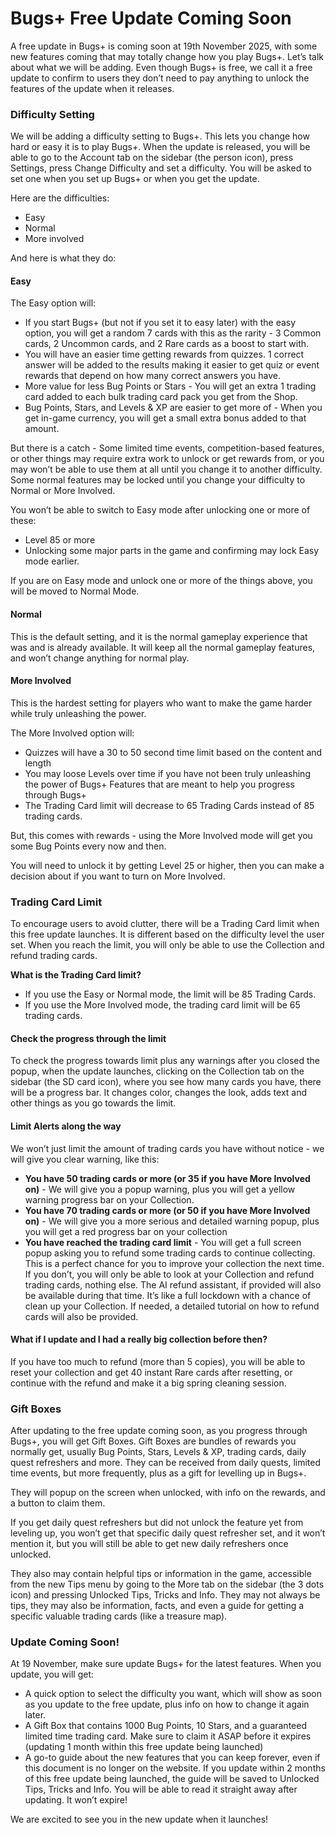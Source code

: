 # Bugs+ Free Update Coming Soon

A free update in Bugs+ is coming soon at 19th November 2025, with some new features coming that may totally change how you play Bugs+. Let’s talk about what we will be adding. Even though Bugs+ is free, we call it a free update to confirm to users they don’t need to pay anything to unlock the features of the update when it releases.

### Difficulty Setting

We will be adding a difficulty setting to Bugs+. This lets you change how hard or easy it is to play Bugs+. When the update is released, you will be able to go to the Account tab on the sidebar (the person icon), press Settings, press Change Difficulty and set a difficulty. You will be asked to set one when you set up Bugs+ or when you get the update.

Here are the difficulties:

* Easy
* Normal
* More involved

And here is what they do:

#### Easy

The Easy option will:

* If you start Bugs+ (but not if you set it to easy later) with the easy option, you will get a random 7 cards with this as the rarity - 3 Common cards, 2 Uncommon cards, and 2 Rare cards as a boost to start with.
* You will have an easier time getting rewards from quizzes. 1 correct answer will be added to the results making it easier to get quiz or event rewards that depend on how many correct answers you have.
* More value for less Bug Points or Stars - You will get an extra 1 trading card added to each bulk trading card pack you get from the Shop.
* Bug Points, Stars, and Levels & XP are easier to get more of - When you get in-game currency, you will get a small extra bonus added to that amount.

But there is a catch - Some limited time events, competition-based features, or other things may require extra work to unlock or get rewards from, or you may won’t be able to use them at all until you change it to another difficulty. Some normal features may be locked until you change your difficulty to Normal or More Involved.

You won’t be able to switch to Easy mode after unlocking one or more of these:

* Level 85 or more
* Unlocking some major parts in the game and confirming may lock Easy mode earlier.

If you are on Easy mode and unlock one or more of the things above, you will be moved to Normal Mode.

#### Normal

This is the default setting, and it is the normal gameplay experience that was and is already available. It will keep all the normal gameplay features, and won’t change anything for normal play.

#### More Involved

This is the hardest setting for players who want to make the game harder while truly unleashing the power.

The More Involved option will:

* Quizzes will have a 30 to 50 second time limit based on the content and length
* You may loose Levels over time if you have not been truly unleashing the power of Bugs+ Features that are meant to help you progress through Bugs+
* The Trading Card limit will decrease to 65 Trading Cards instead of 85 trading cards.

But, this comes with rewards - using the More Involved mode will get you some Bug Points every now and then.

You will need to unlock it by getting Level 25 or higher, then you can make a decision about if you want to turn on More Involved.

### Trading Card Limit

To encourage users to avoid clutter, there will be a Trading Card limit when this free update launches. It is different based on the difficulty level the user set. When you reach the limit, you will only be able to use the Collection and refund trading cards.

**What is the Trading Card limit?**

* If you use the Easy or Normal mode, the limit will be 85 Trading Cards.
* If you use the More Involved mode, the trading card limit will be 65 trading cards.

#### Check the progress through the limit

To check the progress towards limit plus any warnings after you closed the popup, when the update launches, clicking on the Collection tab on the sidebar (the SD card icon), where you see how many cards you have, there will be a progress bar. It changes color, changes the look, adds text and other things as you go towards the limit.

#### Limit Alerts along the way

We won’t just limit the amount of trading cards you have without notice - we will give you clear warning, like this:

* **You have 50 trading cards or more (or 35 if you have More Involved on)** - We will give you a popup warning, plus you will get a yellow warning progress bar on your Collection.
* **You have 70 trading cards or more (or 50 if you have More Involved on)** - We will give you a more serious and detailed warning popup, plus you will get a red progress bar on your collection
* **You have reached the trading card limit** - You will get a full screen popup asking you to refund some trading cards to continue collecting. This is a perfect chance for you to improve your collection the next time. If you don’t, you will only be able to look at your Collection and refund trading cards, nothing else. The AI refund assistant, if provided will also be available during that time. It’s like a full lockdown with a chance of clean up your Collection. If needed, a detailed tutorial on how to refund cards will also be provided.

#### What if I update and I had a really big collection before then?

If you have too much to refund (more than 5 copies), you will be able to reset your collection and get 40 instant Rare cards after resetting, or continue with the refund and make it a big spring cleaning session.

### Gift Boxes

After updating to the free update coming soon, as you progress through Bugs+, you will get Gift Boxes. Gift Boxes are bundles of rewards you normally get, usually Bug Points, Stars, Levels & XP, trading cards, daily quest refreshers and more. They can be received from daily quests, limited time events, but more frequently, plus as a gift for levelling up in Bugs+.

They will popup on the screen when unlocked, with info on the rewards, and a button to claim them.

If you get daily quest refreshers but did not unlock the feature yet from leveling up, you won’t get that specific daily quest refresher set, and it won’t mention it, but you will still be able to get new daily refreshers once unlocked.

They also may contain helpful tips or information in the game, accessible from the new Tips menu by going to the More tab on the sidebar (the 3 dots icon) and pressing Unlocked Tips, Tricks and Info. They may not always be tips, they may also be information, facts, and even a guide for getting a specific valuable trading cards (like a treasure map).

### Update Coming Soon!

At 19 November, make sure update Bugs+ for the latest features. When you update, you will get:

* A quick option to select the difficulty you want, which will show as soon as you update to the free update, plus info on how to change it again later.
* A Gift Box that contains 1000 Bug Points, 10 Stars, and a guaranteed limited time trading card. Make sure to claim it ASAP before it expires (updating 1 month within this free update being launched)
* A go-to guide about the new features that you can keep forever, even if this document is no longer on the website. If you update within 2 months of this free update being launched, the guide will be saved to Unlocked Tips, Tricks and Info. You will be able to read it straight away after updating. It won’t expire!

We are excited to see you in the new update when it launches!
